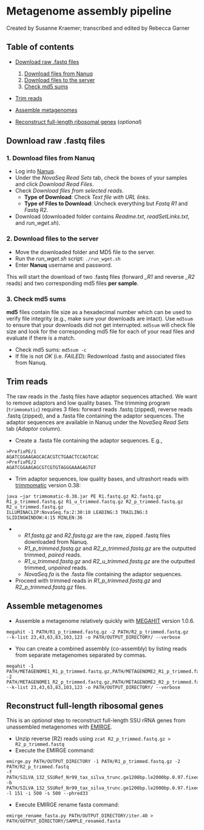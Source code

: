 # Metagenome assembly pipeline

Created by Susanne Kraemer; transcribed and edited by Rebecca Garner

## Table of contents

* [Download raw .fastq files](#download-raw-fastq-files)
  1. [Download files from Nanuq](#1-download-files-from-nanuq)
  2. [Download files to the server](#2-download-files-to-the-server)
  3. [Check md5 sums](#3-check-md5-sums)

* [Trim reads](#trim-reads)

* [Assemble metagenomes](#assemble-metagenomes)

* [Reconstruct full-length ribosomal genes](#reconstruct-full-length-ribosomal-genes) (_optional_)

## Download raw .fastq files

### 1. Download files from Nanuq
- Log into [Nanuq](https://genomequebec.mcgill.ca/nanuqAdministration/ "Nanuq").
- Under the _NovaSeq Read Sets_ tab, check the boxes of your samples and click _Download Read Files_.
- Check _Download files from selected reads_.
  - __Type of Download__: Check _Text file with URL links_.
  - __Type of Files to Download__: Uncheck everything but _Fastq R1_ and _Fastq R2_.
- Download (downloaded folder contains _Readme.txt_, _readSetLinks.txt_, and _run_wget.sh_).

### 2. Download files to the server
- Move the downloaded folder and MD5 file to the server.
- Run the _run_wget.sh_ script: ```./run_wget.sh```
- Enter __Nanuq__ username and password.
  
This will start the download of two .fastq files (forward _\_R1_ and reverse _\_R2_ reads) and two corresponding md5 files __per sample__.

### 3. Check md5 sums
__md5__ files contain file size as a hexadecimal number which can be used to verify file integrity (e.g., make sure your downloads are intact). Use ```md5sum``` to ensure that your downloads did not get interrupted. ```md5sum``` will check file size and look for the corresponding md5 file for each of your read files and evaluate if there is a match.
  
- Check md5 sums: ```md5sum -c```
- If file is not _OK_ (i.e. _FAILED_): Redownload .fastq and associated files from Nanuq.

## Trim reads

The raw reads in the .fastq files have adaptor sequences attached. We want to remove adaptors and low quality bases. The trimming program (```trimmomatic```) requires 3 files: forward reads .fastq (zipped), reverse reads .fastq (zipped), and a .fasta file containing the adaptor sequences.  The adaptor sequences are available in Nanuq under the _NovaSeq Read Sets_ tab (_Adaptor_ column).
  
- Create a .fasta file containing the adaptor sequences.  E.g.,
```
>PrefixPE/1
AGATCGGAAGAGCACACGTCTGAACTCCAGTCAC
>PrefixPE/2
AGATCGGAAGAGCGTCGTGTAGGGAAAGAGTGT
```
- Trim adaptor sequences, low quality bases, and ultrashort reads with [trimmomatic](http://www.usadellab.org/cms/?page=trimmomatic "Trimmomatic") version 0.38:

```shell
java –jar trimmomatic-0.38.jar PE R1.fastq.gz R2.fastq.gz
R1_p_trimmed.fastq.gz R1_u_trimmed.fastq.gz R2_p_trimmed.fastq.gz R2_u_trimmed.fastq.gz
ILLUMINACLIP:NovaSeq.fa:2:30:10 LEADING:3 TRAILING:3 SLIDINGWINDOW:4:15 MINLEN:36
```
- 
  - _R1.fastq.gz_ and _R2.fastq.gz_ are the raw, zipped .fastq files downloaded from Nanuq.
  - _R1_p_trimmed.fastq.gz_ and _R2_p_trimmed.fastq.gz_ are the outputted trimmed, _paired_ reads.
  - _R1_u_trimmed.fastq.gz_ and _R2_u_trimmed.fastq.gz_ are the outputted trimmed, _unpaired_ reads.
  - _NovaSeq.fa_ is the .fasta file containing the adaptor sequences.
- Proceed with trimmed reads in _R1_p_trimmed.fastq.gz_ and _R2_p_trimmed.fastq.gz_ files.

## Assemble metagenomes

- Assemble a metagenome relatively quickly with [MEGAHIT](https://github.com/voutcn/megahit "MEGAHIT") version 1.0.6.

```shell
megahit -1 PATH/R1_p_trimmed.fastq.gz -2 PATH/R2_p_trimmed.fastq.gz
--k-list 23,43,63,83,103,123 -o PATH/OUTPUT_DIRECTORY/ --verbose
```

- You can create a combined assembly (co-assembly) by listing reads from separate metagenomes separated by commas.

```shell
megahit -1 PATH/METAGENOME1_R1_p_trimmed.fastq.gz,PATH/METAGENOME2_R1_p_trimmed.fastq.gz,PATH/METAGENOME3_R1_p_trimmed.fastq.gz
-2 PATH/METAGENOME1_R2_p_trimmed.fastq.gz,PATH/METAGENOME2_R2_p_trimmed.fastq.gz,PATH/METAGENOME3_R2_p_trimmed.fastq.gz
--k-list 23,43,63,83,103,123 -o PATH/OUTPUT_DIRECTORY/ --verbose
```

## Reconstruct full-length ribosomal genes

This is an _optional_ step to reconstruct full-length SSU rRNA genes from unassembled metagenomes with [EMIRGE](https://github.com/csmiller/EMIRGE "EMIRGE").

- Unzip reverse (R2) reads using ```zcat R2_p_trimmed.fastq.gz > R2_p_trimmed.fastq```
- Execute the EMIRGE command:
```shell
emirge.py PATH/OUTPUT_DIRECTORY -1 PATH/R1_p_trimmed.fastq.gz -2 PATH/R2_p_trimmed.fastq
-f PATH/SILVA_132_SSURef_Nr99_tax_silva_trunc.ge1200bp.le2000bp.0.97.fixed.fasta
-b PATH/SILVA_132_SSURef_Nr99_tax_silva_trunc.ge1200bp.le2000bp.0.97.fixed
-l 151 -i 500 -s 500 --phred33
```
- Execute EMIRGE rename fasta command: 

```shell
emirge_rename_fasta.py PATH/OUTPUT_DIRECTORY/iter.40 > PATH/OUTPUT_DIRECTORY/SAMPLE_renamed.fasta
```
